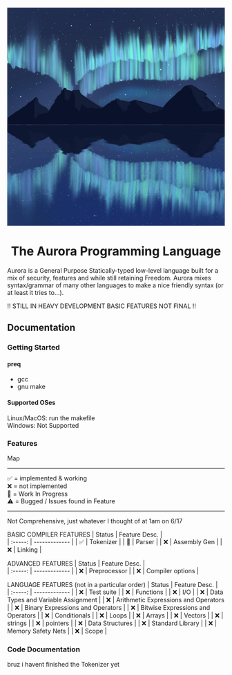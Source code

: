 [Image goes here]: #

![Aurora](./Aurora.jpg "Aurora, by my sister Sarah")

# <center>The Aurora Programming Language<center>

Aurora is a General Purpose Statically-typed low-level language built for a mix of security, features and while still retaining Freedom. Aurora mixes syntax/grammar of many other languages to make a nice friendly syntax (or at least it tries to...).

!! STILL IN HEAVY DEVELOPMENT BASIC FEATURES NOT FINAL !!

## Documentation
### Getting Started
#### preq
* gcc
* gnu make

#### Supported OSes
Linux/MacOS: run the makefile  
Windows: Not Supported

### Features
[✅❌]:#
Map

---

✅ = implemented & working   
❌ = not implemented  
🔄 = Work In Progress  
⚠️ = Bugged / Issues found in Feature


---

Not Comprehensive, just whatever I thought of at 1am on 6/17

BASIC COMPILER FEATURES
| Status | Feature Desc. |  
| :-----: | ------------- |
| ✅       | Tokenizer    |
| 🔄       | Parser       |
| ❌       | Assembly Gen |
| ❌       | Linking      |

ADVANCED FEATURES
| Status | Feature Desc. |  
| :-----: | ------------- | 
| ❌      | Preprocessor  |
| ❌      | Compiler options |  


LANGUAGE FEATURES (not in a particular order)
| Status | Feature Desc. |  
| :-----: | ------------- |
| ❌      | Test suite |
| ❌      | Functions |
| ❌      | I/O |
| ❌      | Data Types and Variable Assignment |
| ❌      | Arithmetic Expressions and Operators |
| ❌      | Binary Expressions and Operators |
| ❌      | Bitwise Expressions and Operators |
| ❌      | Conditionals |
| ❌      | Loops |
| ❌      | Arrays |
| ❌      | Vectors |
| ❌      | strings |
| ❌      | pointers |
| ❌      | Data Structures |
| ❌      | Standard Library |
| ❌      | Memory Safety Nets |
| ❌      | Scope |

### Code Documentation
bruz i havent finished the Tokenizer yet
